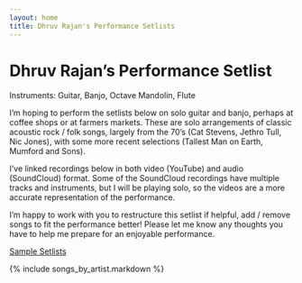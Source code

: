 ```yaml
---
layout: home
title: Dhruv Rajan's Performance Setlists
---
```


# Dhruv Rajan’s Performance Setlist

Instruments: Guitar, Banjo, Octave Mandolin, Flute

I’m hoping to perform the setlists below on solo guitar and banjo, perhaps at coffee shops or at farmers markets. These are solo arrangements of classic acoustic rock / folk songs, largely from the 70’s (Cat Stevens, Jethro Tull, Nic Jones), with some more recent selections (Tallest Man on Earth, Mumford and Sons).

I’ve linked recordings below in both video (YouTube) and audio (SoundCloud) format. Some of the SoundCloud recordings have multiple tracks and instruments, but I will be playing solo, so the videos are a more accurate representation of the performance.

I’m happy to work with you to restructure this setlist if helpful, add / remove songs to fit the performance better! Please let me know any thoughts you have to help me prepare for an enjoyable performance.

[Sample Setlists](/pages/setlists.html)

{% include songs_by_artist.markdown %}
